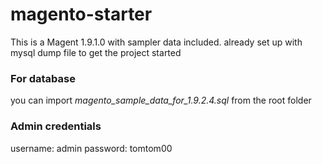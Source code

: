 # magento-starter
This is a Magent 1.9.1.0 with sampler data included.
already set up with mysql dump file to get the project started

### For database
you can import *magento_sample_data_for_1.9.2.4.sql* from the root folder

### Admin credentials
username: admin
password: tomtom00
